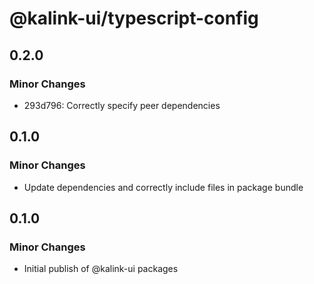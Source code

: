 # @kalink-ui/typescript-config

## 0.2.0

### Minor Changes

- 293d796: Correctly specify peer dependencies

## 0.1.0

### Minor Changes

- Update dependencies and correctly include files in package bundle

## 0.1.0

### Minor Changes

- Initial publish of @kalink-ui packages
